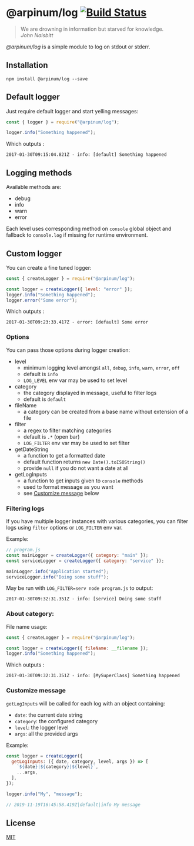 # @arpinum/log [![Build Status](https://travis-ci.org/arpinum-oss/js-log.svg?branch=master)](https://travis-ci.org/arpinum-oss/js-log)

> We are drowning in information but starved for knowledge.  
> <cite>John Naisbitt</cite>

_@arpinum/log_ is a simple module to log on stdout or stderr.

## Installation

```
npm install @arpinum/log --save
```

## Default logger

Just require default logger and start yelling messages:

```javascript
const { logger } = require("@arpinum/log");

logger.info("Something happened");
```

Which outputs :

```
2017-01-30T09:15:04.821Z - info: [default] Something happened
```

## Logging methods

Available methods are:

- debug
- info
- warn
- error

Each level uses corresponding method on `console` global object and fallback to `console.log` if missing for runtime environment.

## Custom logger

You can create a fine tuned logger:

```javascript
const { createLogger } = require("@arpinum/log");

const logger = createLogger({ level: "error" });
logger.info("Something happened");
logger.error("Some error");
```

Which outputs :

```
2017-01-30T09:23:33.417Z - error: [default] Some error
```

### Options

You can pass those options during logger creation:

- level
  - minimum logging level amongst `all`, `debug`, `info`, `warn`, `error`, `off`
  - default is `info`
  - `LOG_LEVEL` env var may be used to set level
- category
  - the category displayed in message, useful to filter logs
  - default is `default`
- fileName
  - a category can be created from a base name without extension of a file
- filter
  - a regex to filter matching categories
  - default is `.*` (open bar)
  - `LOG_FILTER` env var may be used to set filter
- getDateString
  - a function to get a formatted date
  - default function returns `new Date().toISOString()`
  - provide `null` if you do not want a date at all
- getLogInputs
  - a function to get inputs given to `console` methods
  - used to format message as you want
  - see [Customize message](#customize-message) below

### Filtering logs

If you have multiple logger instances with various categories, you can filter logs using `filter` options or `LOG_FILTER` env var.

Example:

```javascript
// program.js
const mainLogger = createLogger({ category: "main" });
const serviceLogger = createLogger({ category: "service" });

mainLogger.info("Application started");
serviceLogger.info("Doing some stuff");
```

May be run with `LOG_FILTER=serv node program.js` to output:

```
2017-01-30T09:32:31.351Z - info: [service] Doing some stuff
```

### About category:

File name usage:

```javascript
const { createLogger } = require("@arpinum/log");

const logger = createLogger({ fileName: __filename });
logger.info("Something happened");
```

Which outputs :

```
2017-01-30T09:32:31.351Z - info: [MySuperClass] Something happened
```

### Customize message

`getLogInputs` will be called for each log with an object containing:

- `date`: the current date string
- `category`: the configured category
- `level`: the logger level
- `args`: all the provided args

Example:

```javascript
const logger = createLogger({
  getLogInputs: ({ date, category, level, args }) => [
    `${date}|${category}|${level}`,
    ...args,
  ],
});

logger.info("My", "message");

// 2019-11-19T16:45:58.419Z|default|info My message
```

## License

[MIT](LICENSE)
